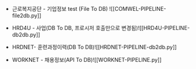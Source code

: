 
- 근로복지공단 - 기업정보 test (File To DB) ![[COMWEL-PIPELINE-file2db.py]]

- HRD4U - 사업(DB To DB, 프로시저 호출만으로 변경됨)![[HRD4U-PIPELINE-db2db.py]]

- HRDNET- 훈련과정이력(DB To DB)![[HRDNET-PIPELINE-db2db.py]]

- WORKNET - 채용정보(API To DB)![[WORKNET-PIPELINE.py]]